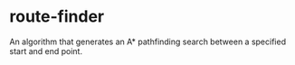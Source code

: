 # route-finder
An algorithm that generates an A* pathfinding search between a specified start and end point.
